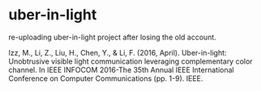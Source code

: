 # uber-in-light
re-uploading uber-in-light project after losing the old account.  

Izz, M., Li, Z., Liu, H., Chen, Y., & Li, F. (2016, April). Uber-in-light: Unobtrusive visible light communication leveraging complementary color channel. In IEEE INFOCOM 2016-The 35th Annual IEEE International Conference on Computer Communications (pp. 1-9). IEEE.‏
